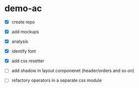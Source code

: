 # demo-ac

- [x] create repo
- [x] add mockups
- [x] analysis
- [x] identify font
- [x] add css resetter

- [ ] add shadow in layout componenet (header/orders and so on)
- [ ] refactory operators in a separate css module

